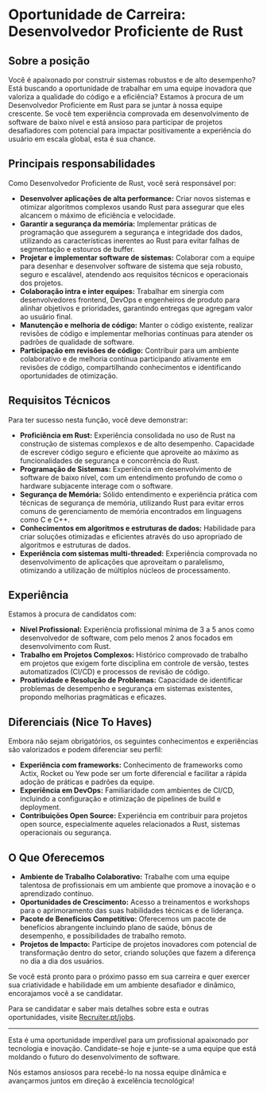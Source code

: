 # Oportunidade de Carreira: Desenvolvedor Proficiente de Rust

## Sobre a posição

Você é apaixonado por construir sistemas robustos e de alto desempenho? Está buscando a oportunidade de trabalhar em uma equipe inovadora que valoriza a qualidade do código e a eficiência? Estamos à procura de um Desenvolvedor Proficiente em Rust para se juntar à nossa equipe crescente. Se você tem experiência comprovada em desenvolvimento de software de baixo nível e está ansioso para participar de projetos desafiadores com potencial para impactar positivamente a experiência do usuário em escala global, esta é sua chance.

## Principais responsabilidades

Como Desenvolvedor Proficiente de Rust, você será responsável por:

- **Desenvolver aplicações de alta performance:** Criar novos sistemas e otimizar algoritmos complexos usando Rust para assegurar que eles alcancem o máximo de eficiência e velocidade.
- **Garantir a segurança da memória:** Implementar práticas de programação que assegurem a segurança e integridade dos dados, utilizando as características inerentes ao Rust para evitar falhas de segmentação e estouros de buffer.
- **Projetar e implementar software de sistemas:** Colaborar com a equipe para desenhar e desenvolver software de sistema que seja robusto, seguro e escalável, atendendo aos requisitos técnicos e operacionais dos projetos.
- **Colaboração intra e inter equipes:** Trabalhar em sinergia com desenvolvedores frontend, DevOps e engenheiros de produto para alinhar objetivos e prioridades, garantindo entregas que agregam valor ao usuário final.
- **Manutenção e melhoria de código:** Manter o código existente, realizar revisões de código e implementar melhorias contínuas para atender os padrões de qualidade de software.
- **Participação em revisões de código:** Contribuir para um ambiente colaborativo e de melhoria contínua participando ativamente em revisões de código, compartilhando conhecimentos e identificando oportunidades de otimização.
  
## Requisitos Técnicos

Para ter sucesso nesta função, você deve demonstrar:

- **Proficiência em Rust:** Experiência consolidada no uso de Rust na construção de sistemas complexos e de alto desempenho. Capacidade de escrever código seguro e eficiente que aproveite ao máximo as funcionalidades de segurança e concorrência do Rust.
- **Programação de Sistemas:** Experiência em desenvolvimento de software de baixo nível, com um entendimento profundo de como o hardware subjacente interage com o software.
- **Segurança de Memória:** Sólido entendimento e experiência prática com técnicas de segurança de memória, utilizando Rust para evitar erros comuns de gerenciamento de memória encontrados em linguagens como C e C++.
- **Conhecimentos em algoritmos e estruturas de dados:** Habilidade para criar soluções otimizadas e eficientes através do uso apropriado de algoritmos e estruturas de dados.
- **Experiência com sistemas multi-threaded:** Experiência comprovada no desenvolvimento de aplicações que aproveitam o paralelismo, otimizando a utilização de múltiplos núcleos de processamento.

## Experiência

Estamos à procura de candidatos com:

- **Nível Profissional:** Experiência profissional mínima de 3 a 5 anos como desenvolvedor de software, com pelo menos 2 anos focados em desenvolvimento com Rust.
- **Trabalho em Projetos Complexos:** Histórico comprovado de trabalho em projetos que exigem forte disciplina em controle de versão, testes automatizados (CI/CD) e processos de revisão de código.
- **Proatividade e Resolução de Problemas:** Capacidade de identificar problemas de desempenho e segurança em sistemas existentes, propondo melhorias pragmáticas e eficazes.

## Diferenciais (Nice To Haves)

Embora não sejam obrigatórios, os seguintes conhecimentos e experiências são valorizados e podem diferenciar seu perfil:

- **Experiência com frameworks:** Conhecimento de frameworks como Actix, Rocket ou Yew pode ser um forte diferencial e facilitar a rápida adoção de práticas e padrões da equipe.
- **Experiência em DevOps:** Familiaridade com ambientes de CI/CD, incluindo a configuração e otimização de pipelines de build e deployment.
- **Contribuições Open Source:** Experiência em contribuir para projetos open source, especialmente aqueles relacionados a Rust, sistemas operacionais ou segurança.

## O Que Oferecemos

- **Ambiente de Trabalho Colaborativo:** Trabalhe com uma equipe talentosa de profissionais em um ambiente que promove a inovação e o aprendizado contínuo.
- **Oportunidades de Crescimento:** Acesso a treinamentos e workshops para o aprimoramento das suas habilidades técnicas e de liderança.
- **Pacote de Benefícios Competitivo:** Oferecemos um pacote de benefícios abrangente incluindo plano de saúde, bônus de desempenho, e possibilidades de trabalho remoto.
- **Projetos de Impacto:** Participe de projetos inovadores com potencial de transformação dentro do setor, criando soluções que fazem a diferença no dia a dia dos usuários.

Se você está pronto para o próximo passo em sua carreira e quer exercer sua criatividade e habilidade em um ambiente desafiador e dinâmico, encorajamos você a se candidatar.

Para se candidatar e saber mais detalhes sobre esta e outras oportunidades, visite [Recruiter.pt/jobs](https://recruiter.pt/jobs).

---
Esta é uma oportunidade imperdível para um profissional apaixonado por tecnologia e inovação. Candidate-se hoje e junte-se a uma equipe que está moldando o futuro do desenvolvimento de software.

Nós estamos ansiosos para recebê-lo na nossa equipe dinâmica e avançarmos juntos em direção à excelência tecnológica!